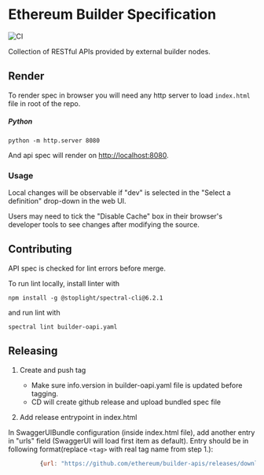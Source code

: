 # Ethereum Builder Specification

![CI](https://github.com/ethereum/builder-spec/workflows/CI/badge.svg)

Collection of RESTful APIs provided by external builder nodes.

## Render 

To render spec in browser you will need any http server to load `index.html` file
in root of the repo.

##### Python

```
python -m http.server 8080
```
And api spec will render on [http://localhost:8080](http://localhost:8080).

### Usage

Local changes will be observable if "dev" is selected in the "Select a definition" drop-down in the web UI.

Users may need to tick the "Disable Cache" box in their browser's developer tools to see changes after modifying the source. 

## Contributing

API spec is checked for lint errors before merge. 

To run lint locally, install linter with
```
npm install -g @stoplight/spectral-cli@6.2.1
```
and run lint with
```
spectral lint builder-oapi.yaml
```

## Releasing

1. Create and push tag

   - Make sure info.version in builder-oapi.yaml file is updated before tagging.
   - CD will create github release and upload bundled spec file

2. Add release entrypoint in index.html

In SwaggerUIBundle configuration (inside index.html file), add another entry in "urls" field (SwaggerUI will load first item as default).
Entry should be in following format(replace `<tag>` with real tag name from step 1.):
```javascript
         {url: "https://github.com/ethereum/builder-apis/releases/download/<tag>/builder-oapi.yaml", name: "<tag>"},
```
